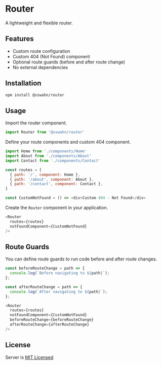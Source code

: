 # Router

A lightweight and flexible router.

## Features

- Custom route configuration
- Custom 404 (Not Found) component
- Optional route guards (before and after route change)
- No external dependencies

## Installation  
```bash
npm install @sswahn/router
```  

## Usage
Import the router component.  
```javascript
import Router from '@sswahn/router'
```  

Define your route components and custom 404 component.  
```javascript
import Home from './components/Home'
import About from './components/About'
import Contact from './components/Contact'

const routes = [
  { path: '/', component: Home },
  { path: '/about', component: About },
  { path: '/contact', component: Contact },
]

const CustomNotFound = () => <div>Custom 404 - Not Found</div>
```

Create the `Router` component in your application.  
```javascript
<Router
  routes={routes}
  notFoundComponent={CustomNotFound}
/>
```

## Route Guards
You can define route guards to run code before and after route changes.  
```javascript
const beforeRouteChange = path => {
  console.log(`Before navigating to ${path}`);
};

const afterRouteChange = path => {
  console.log(`After navigating to ${path}`);
};

<Router
  routes={routes}
  notFoundComponent={CustomNotFound}
  beforeRouteChange={beforeRouteChange}
  afterRouteChange={afterRouteChange}
/>
```

## License
Server is [MIT Licensed](https://github.com/sswahn/router/blob/main/LICENSE)
